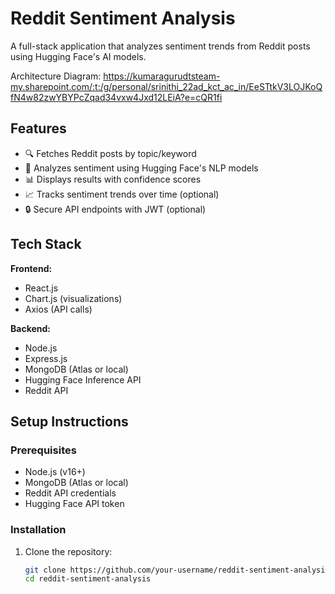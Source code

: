 # Reddit Sentiment Analysis

A full-stack application that analyzes sentiment trends from Reddit posts using Hugging Face's AI models.

Architecture Diagram: https://kumaragurudtsteam-my.sharepoint.com/:t:/g/personal/srinithi_22ad_kct_ac_in/EeSTtkV3LOJKoQfN4w82zwYBYPcZqad34vxw4Jxd12LEiA?e=cQR1fi



## Features

- 🔍 Fetches Reddit posts by topic/keyword
- 🤖 Analyzes sentiment using Hugging Face's NLP models
- 📊 Displays results with confidence scores
- 📈 Tracks sentiment trends over time (optional)
- 🔒 Secure API endpoints with JWT (optional)

## Tech Stack

**Frontend:**
- React.js
- Chart.js (visualizations)
- Axios (API calls)

**Backend:**
- Node.js
- Express.js
- MongoDB (Atlas or local)
- Hugging Face Inference API
- Reddit API

## Setup Instructions

### Prerequisites
- Node.js (v16+)
- MongoDB (Atlas or local)
- Reddit API credentials
- Hugging Face API token

### Installation

1. Clone the repository:
   ```bash
   git clone https://github.com/your-username/reddit-sentiment-analysis.git
   cd reddit-sentiment-analysis
